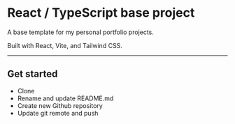 # React / TypeScript base project

A base template for my personal portfolio projects.

Built with React, Vite, and Tailwind CSS.

---

## Get started

- Clone
- Rename and update README.md
- Create new Github repository
- Update git remote and push
